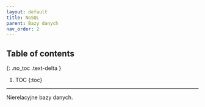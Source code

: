 ```yaml
---
layout: default
title: NoSQL
parent: Bazy danych
nav_order: 2
---
```


## Table of contents
{: .no_toc .text-delta }

1. TOC
{:toc}

---

Nierelacyjne bazy danych.